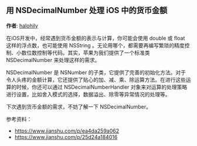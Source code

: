 用 NSDecimalNumber 处理 iOS 中的货币金额
--------
**作者**: [halohily](https://weibo.com/halohily)

在iOS开发中，经常遇到货币金额的表示与计算，你可能会使用 double 或 float 这样的浮点数，也可能使用 NSString 。无论用哪个，都需要再编写繁琐的精度控制、小数位数控制等代码。其实，苹果为我们提供了一个标准类 NSDecimalNumber 来处理这样的需求。

NSDecimalNumber 是 NSNumber 的子类，它提供了完善的初始化方法。对于令人头疼的金额计算，它还提供了贴心的加、减、乘、除运算方法。在进行这些运算的时候，你还可以通过 NSDecimalNumberHandler 对象来对运算的处理策略进行设置，比如舍入模式的选择，数据溢出、除零等异常情况的处理等。

下次遇到货币金额的需求，不妨了解一下 NSDecimalNumber。

参考资料：

- https://www.jianshu.com/p/ea4da259a062
- https://www.jianshu.com/p/25d24a184016

